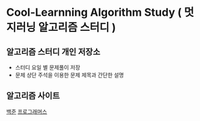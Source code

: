# Cool-Learnning Algorithm Study ( 멋지러닝 알고리즘 스터디 )

## 알고리즘 스터디 개인 저장소
- 스터디 요일 별 문제풀이 저장
- 문제 상단 주석을 이용한 문제 제목과 간단한 설명

## 알고리즘 사이트
[백준](https://www.acmicpc.net/)
[프로그래머스](https://programmers.co.kr/)
